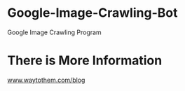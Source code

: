# Google-Image-Crawling-Bot
Google Image Crawling Program



<h1>There is More Information</h1>

<a href="https://www.waytothem.com/blog">www.waytothem.com/blog</a>

